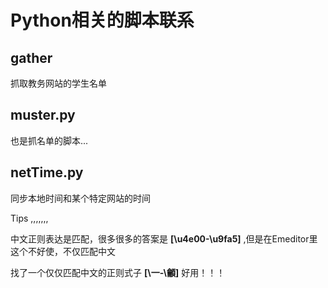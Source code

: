 Python相关的脚本联系
======================

gather
--------

抓取教务网站的学生名单

muster.py
------------

也是抓名单的脚本...

netTime.py
---------------

同步本地时间和某个特定网站的时间




Tips
,,,,,,,

中文正则表达是匹配，很多很多的答案是 **\[\\u4e00-\\u9fa5]** ,但是在Emeditor里这个不好使，不仅匹配中文

找了一个仅仅匹配中文的正则式子 **\[\一-\龥]** 好用！！！

